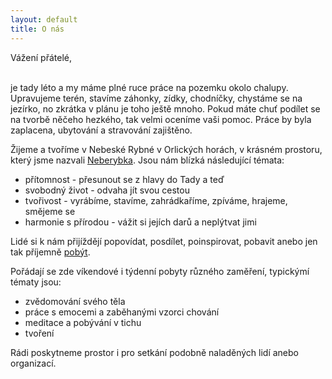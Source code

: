 ```yaml
---
layout: default
title: O nás
---
```


<p class="message">
  Vážení přátelé, <br/> <br/>

  je tady léto a my máme plné ruce práce na pozemku okolo chalupy. Upravujeme terén, stavíme záhonky, zídky, chodníčky, chystáme se na jezírko, no zkrátka v plánu je toho ještě mnoho. Pokud máte chuť podílet se na tvorbě něčeho hezkého, tak velmi oceníme vaši pomoc. Práce by byla zaplacena, ubytování a stravování zajištěno.
</p>

Žijeme a tvoříme v Nebeské Rybné v Orlických horách, v krásném prostoru, který jsme nazvali <a href="/neberybka">Neberybka</a>. Jsou nám blízká následující témata:

* přítomnost - přesunout se z hlavy do Tady a teď
* svobodný život - odvaha jít svou cestou
* tvořivost - vyrábíme, stavíme, zahrádkaříme, zpíváme, hrajeme, smějeme se
* harmonie s přírodou - vážit si jejích darů a neplýtvat jimi


Lidé si k nám přijíždějí popovídat, posdílet, poinspirovat, pobavit anebo jen tak příjemně <a href="/pobyvani">pobýt</a>.

Pořádají se zde víkendové i týdenní pobyty různého zaměření, typickýmí tématy jsou:

* zvědomování svého těla
* práce s emocemi a zaběhanými vzorci chování
* meditace a pobývání v tichu
* tvoření

Rádi poskytneme prostor i pro setkání podobně naladěných lidí anebo organizací.

